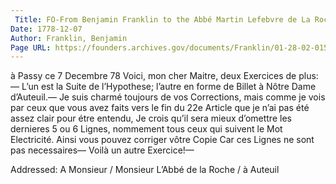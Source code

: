 ```yaml
---
 Title: FO-From Benjamin Franklin to the Abbé Martin Lefebvre de La Roche, 7 December 1778
Date: 1778-12-07
Author: Franklin, Benjamin
Page URL: https://founders.archives.gov/documents/Franklin/01-28-02-0154
---
```


à Passy ce 7 Decembre 78
Voici, mon cher Maitre, deux Exercices de plus:— L’un est la Suite de l’Hypothese; l’autre en forme de Billet à Nôtre Dame d’Auteuil.— Je suis charmé toujours de vos Corrections, mais comme je vois par ceux que vous avez faits vers le fin du 22e Article que je n’ai pas été assez clair pour étre entendu, Je crois qu’il sera mieux d’omettre les dernieres 5 ou 6 Lignes, nommement tous ceux qui suivent le Mot Electricité. Ainsi vous pouvez corriger vôtre Copie Car ces Lignes ne sont pas necessaires— Voilà un autre Exercice!—
 
Addressed: A Monsieur / Monsieur L’Abbé de la Roche / à Auteuil

